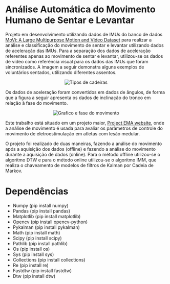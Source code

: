# Análise Automática do Movimento Humano de Sentar e Levantar

Projeto em desenvolvimento utilizando dados de IMUs do banco de dados [MoVi: A Large Multipurpose Motion and Video Dataset](https://dataverse.scholarsportal.info/dataset.xhtml?persistentId=doi:10.5683/SP2/JRHDRN) para realizar a análise e classificação do movimento de sentar e levantar utilizando dados de aceleração das IMUs. Para a separação dos dados de aceleração referentes apenas ao movimento de sentar e levantar, utilizou-se os dados de vídeo como referência visual para os dados das IMUs que foram sincronizados. A imagem a seguir demonstra alguns exemplos de voluntários sentados, utilizando diferentes assentos. 


<p align="center">
  <img src="https://github.com/lara-unb/ema_motion_analysis_imu/blob/master/images/Tipos%20de%20cadeiras.png?raw=true" alt="Tipos de cadeiras"/>
</p>


Os dados de aceleração foram convertidos em dados de ângulos, de forma que a figura a seguir apresenta os dados de inclinação do tronco em relação à fase do movimento. 


<p align="center">
  <img src="https://github.com/lara-unb/ema_motion_analysis_imu/blob/master/images/Fases_movimento_com_desenhos.png?raw=true" alt="Grafico e fase do movimento"/>
</p>


Este trabalho está situado em um projeto maior, [Project EMA website](http://projectema.com), onde a análise de movimento é usada para avaliar os parâmetros de controle do movimento de eletroestimulação em atletas com lesão medular.

O projeto foi realizado de duas maneiras, fazendo a análise do movimento após a aquisição dos dados (offline) e fazendo a análise do movimento durante a aquisição de dados (online). Para o método offline utilizou-se o algoritmo DTW e para o método online utilizou-se o algoritmo IMM, que realiza o chaveamento de modelos de filtros de Kalman por Cadeia de Markov. 

# Dependências 

- Numpy (pip install numpy)
- Pandas (pip install pandas)
- Matplotlib (pip install matplotlib)
- Opencv (pip install opencv-python)
- Pykalman (pip install pykalman)
- Math (pip install math)
- Scipy (pip install scipy)
- Pathlib (pip install pathlib)
- Os (pip install os)
- Sys (pip install sys)
- Collections (pip install collections)
- Re (pip install re)
- Fastdtw (pip install fastdtw)
- Dtw (pip install dtw)

